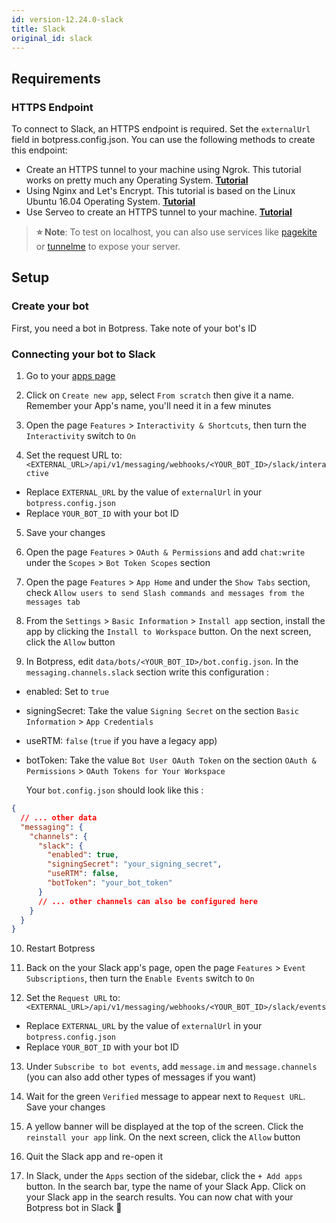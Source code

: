 ```yaml
---
id: version-12.24.0-slack
title: Slack
original_id: slack
---
```


## Requirements

### HTTPS Endpoint

To connect to Slack, an HTTPS endpoint is required. Set the `externalUrl` field in botpress.config.json. You can use the following methods to create this endpoint:

- Create an HTTPS tunnel to your machine using Ngrok. This tutorial works on pretty much any Operating System. [**Tutorial**](https://api.slack.com/tutorials/tunneling-with-ngrok)
- Using Nginx and Let's Encrypt. This tutorial is based on the Linux Ubuntu 16.04 Operating System. [**Tutorial**](https://www.digitalocean.com/community/tutorials/how-to-secure-nginx-with-let-s-encrypt-on-ubuntu-16-04)
- Use Serveo to create an HTTPS tunnel to your machine. [**Tutorial**](https://medium.com/automationmaster/how-to-forward-my-local-port-to-public-using-serveo-4979f352a3bf)

> **⭐ Note**: To test on localhost, you can also use services like [pagekite](https://pagekite.net/) or [tunnelme](https://localtunnel.github.io/www/) to expose your server.

## Setup

### Create your bot

First, you need a bot in Botpress. Take note of your bot's ID

### Connecting your bot to Slack

1. Go to your [apps page](https://api.slack.com/apps)

2. Click on `Create new app`, select `From scratch` then give it a name. Remember your App's name, you'll need it in a few minutes

3. Open the page `Features` > `Interactivity & Shortcuts`, then turn the `Interactivity` switch to `On`

4. Set the request URL to: `<EXTERNAL_URL>/api/v1/messaging/webhooks/<YOUR_BOT_ID>/slack/interactive`

- Replace `EXTERNAL_URL` by the value of `externalUrl` in your `botpress.config.json`
- Replace `YOUR_BOT_ID` with your bot ID

5. Save your changes

6. Open the page `Features` > `OAuth & Permissions` and add `chat:write` under the `Scopes` > `Bot Token Scopes` section

7. Open the page `Features` > `App Home` and under the `Show Tabs` section, check `Allow users to send Slash commands and messages from the messages tab`

8. From the `Settings` > `Basic Information` > `Install app` section, install the app by clicking the `Install to Workspace` button. On the next screen, click the `Allow` button

9. In Botpress, edit `data/bots/<YOUR_BOT_ID>/bot.config.json`. In the `messaging.channels.slack` section write this configuration :

- enabled: Set to `true`
- signingSecret: Take the value `Signing Secret` on the section `Basic Information` > `App Credentials`
- useRTM: `false` (`true` if you have a legacy app)
- botToken: Take the value `Bot User OAuth Token` on the section `OAuth & Permissions` > `OAuth Tokens for Your Workspace`

  Your `bot.config.json` should look like this :

```json
{
  // ... other data
  "messaging": {
    "channels": {
      "slack": {
        "enabled": true,
        "signingSecret": "your_signing_secret",
        "useRTM": false,
        "botToken": "your_bot_token"
      }
      // ... other channels can also be configured here
    }
  }
}
```

10. Restart Botpress

11. Back on the your Slack app's page, open the page `Features` > `Event Subscriptions`, then turn the `Enable Events` switch to `On`

12. Set the `Request URL` to: `<EXTERNAL_URL>/api/v1/messaging/webhooks/<YOUR_BOT_ID>/slack/events`

- Replace `EXTERNAL_URL` by the value of `externalUrl` in your `botpress.config.json`
- Replace `YOUR_BOT_ID` with your bot ID

13. Under `Subscribe to bot events`, add `message.im` and `message.channels` (you can also add other types of messages if you want)

14. Wait for the green `Verified` message to appear next to `Request URL`. Save your changes

15. A yellow banner will be displayed at the top of the screen. Click the `reinstall your app` link. On the next screen, click the `Allow` button

16. Quit the Slack app and re-open it

17. In Slack, under the `Apps` section of the sidebar, click the `+ Add apps` button. In the search bar, type the name of your Slack App. Click on your Slack app in the search results. You can now chat with your Botpress bot in Slack 🥳
